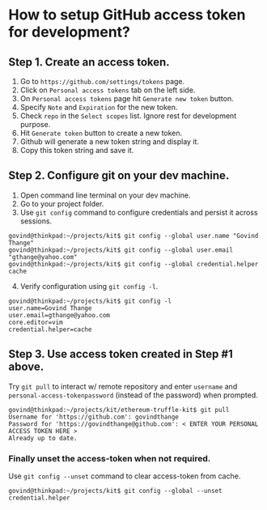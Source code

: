 # How to setup GitHub access token for development?

## Step 1. Create an access token.

1. Go to `https://github.com/settings/tokens` page.
2. Click on `Personal access tokens` tab on the left side.
3. On `Personal access tokens` page hit `Generate new token` button.
4. Specify `Note` and `Expiration` for the new token.
5. Check `repo` in the `Select scopes` list. Ignore rest for development purpose.
6. Hit `Generate token` button to create a new token.
7. Github will generate a new token string and display it.
8. Copy this token string and save it.

## Step 2. Configure git on your dev machine.

1. Open command line terminal on your dev machine.
2. Go to your project folder.
3. Use `git config` command to configure credentials and persist it across sessions.
  ```
  govind@thinkpad:~/projects/kit$ git config --global user.name "Govind Thange"
  govind@thinkpad:~/projects/kit$ git config --global user.email "gthange@yahoo.com"
  govind@thinkpad:~/projects/kit$ git config --global credential.helper cache
  ```
4. Verify configuration using `git config -l`.
  ```
  govind@thinkpad:~/projects/kit$ git config -l
  user.name=Govind Thange
  user.email=gthange@yahoo.com
  core.editor=vim
  credential.helper=cache
  ```
  
  ## Step 3. Use access token created in Step #1 above.
  
  Try `git pull` to interact w/ remote repository and enter `username` and `personal-access-tokenpassword` (instead of the password) when prompted.
  ```
  govind@thinkpad:~/projects/kit/ethereum-truffle-kit$ git pull
  Username for 'https://github.com': govindthange
  Password for 'https://govindthange@github.com': < ENTER YOUR PERSONAL ACCESS TOKEN HERE >
  Already up to date.
  ```
  
  ### Finally unset the access-token when not required.
  
  Use `git config --unset` command to clear access-token from cache.
  ```
  govind@thinkpad:~/projects/kit$ git config --global --unset credential.helper 
  ```
  
